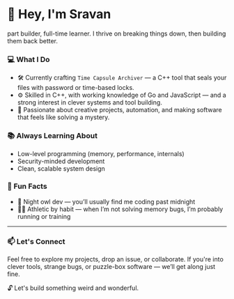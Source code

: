 # 👋 Hey, I'm Sravan

part builder, full-time learner. I thrive on breaking things down, then building them back better.

### 💻 What I Do

- 🛠️ Currently crafting `Time Capsule Archiver` — a C++ tool that seals your files with password or time-based locks.
- ⚙️ Skilled in C++, with working knowledge of Go and JavaScript — and a strong interest in clever systems and tool building.
- 🧩 Passionate about creative projects, automation, and making software that feels like solving a mystery.

### 📚 Always Learning About
- Low-level programming (memory, performance, internals)
- Security-minded development
- Clean, scalable system design

### 🌟 Fun Facts
- 🌙 Night owl dev — you’ll usually find me coding past midnight
- 🏃‍♂️ Athletic by habit — when I’m not solving memory bugs, I’m probably running or training

---

### 📫 Let's Connect

Feel free to explore my projects, drop an issue, or collaborate. If you're into clever tools, strange bugs, or puzzle-box software — we’ll get along just fine.

🔓 Let's build something weird and wonderful. 
